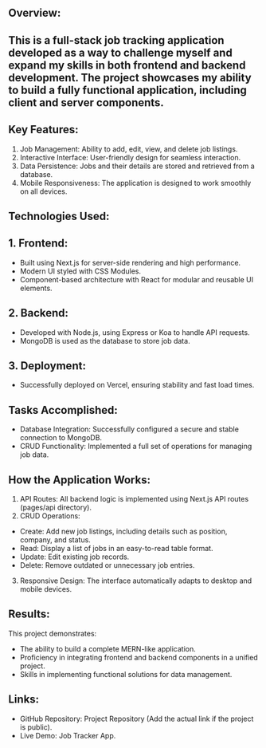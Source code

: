 ## Overview:
## This is a full-stack job tracking application developed as a way to challenge myself and expand my skills in both frontend and backend development. The project showcases my ability to build a fully functional application, including client and server components.

## Key Features:
1. Job Management: Ability to add, edit, view, and delete job listings.
2. Interactive Interface: User-friendly design for seamless interaction.
3. Data Persistence: Jobs and their details are stored and retrieved from a database.
4. Mobile Responsiveness: The application is designed to work smoothly on all devices.

## Technologies Used:

## 1. Frontend:
* Built using Next.js for server-side rendering and high performance.
* Modern UI styled with CSS Modules.
* Component-based architecture with React for modular and reusable UI elements.

## 2. Backend:
* Developed with Node.js, using Express or Koa to handle API requests.
* MongoDB is used as the database to store job data.
  
## 3. Deployment:
* Successfully deployed on Vercel, ensuring stability and fast load times.

## Tasks Accomplished:
* Database Integration: Successfully configured a secure and stable connection to MongoDB.
* CRUD Functionality: Implemented a full set of operations for managing job data.

## How the Application Works:
1. API Routes: All backend logic is implemented using Next.js API routes (pages/api directory).
2. CRUD Operations:
* Create: Add new job listings, including details such as position, company, and status.
* Read: Display a list of jobs in an easy-to-read table format.
* Update: Edit existing job records.
* Delete: Remove outdated or unnecessary job entries.
3. Responsive Design: The interface automatically adapts to desktop and mobile devices.
  
## Results:
This project demonstrates:
* The ability to build a complete MERN-like application.
* Proficiency in integrating frontend and backend components in a unified project.
* Skills in implementing functional solutions for data management.

## Links:
* GitHub Repository: Project Repository (Add the actual link if the project is public).
* Live Demo: Job Tracker App.
